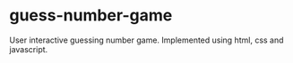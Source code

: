 # guess-number-game
User interactive guessing number game. Implemented using html, css and javascript.
